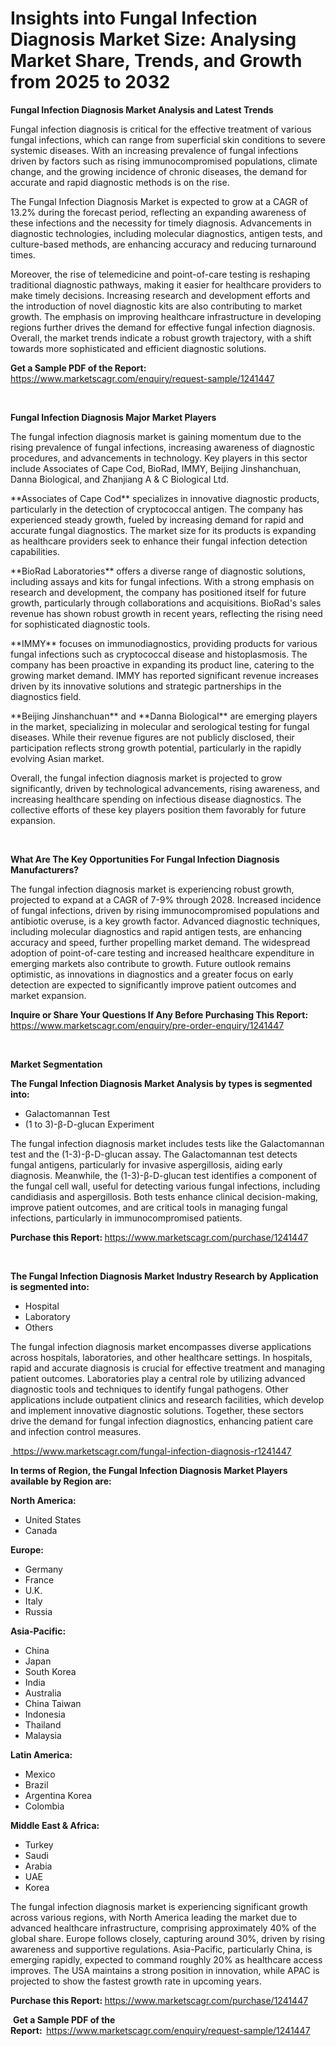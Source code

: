 <p><h1>Insights into Fungal Infection Diagnosis Market Size: Analysing Market Share, Trends, and Growth from 2025 to 2032</h1></p><p><strong>Fungal Infection Diagnosis Market Analysis and Latest Trends</strong></p>
<p><p>Fungal infection diagnosis is critical for the effective treatment of various fungal infections, which can range from superficial skin conditions to severe systemic diseases. With an increasing prevalence of fungal infections driven by factors such as rising immunocompromised populations, climate change, and the growing incidence of chronic diseases, the demand for accurate and rapid diagnostic methods is on the rise. </p><p>The Fungal Infection Diagnosis Market is expected to grow at a CAGR of 13.2% during the forecast period, reflecting an expanding awareness of these infections and the necessity for timely diagnosis. Advancements in diagnostic technologies, including molecular diagnostics, antigen tests, and culture-based methods, are enhancing accuracy and reducing turnaround times. </p><p>Moreover, the rise of telemedicine and point-of-care testing is reshaping traditional diagnostic pathways, making it easier for healthcare providers to make timely decisions. Increasing research and development efforts and the introduction of novel diagnostic kits are also contributing to market growth. The emphasis on improving healthcare infrastructure in developing regions further drives the demand for effective fungal infection diagnosis. Overall, the market trends indicate a robust growth trajectory, with a shift towards more sophisticated and efficient diagnostic solutions.</p></p>
<p><strong>Get a Sample PDF of the Report:&nbsp;</strong> <a href="https://www.marketscagr.com/enquiry/request-sample/1241447?utm_campaign=1126&utm_medium=2&utm_source=Github&utm_content=ia&utm_term=13042025&utm_id=fungal-infection-diagnosis">https://www.marketscagr.com/enquiry/request-sample/1241447</a></p>
<p>&nbsp;</p>
<p><strong>Fungal Infection Diagnosis Major Market Players</strong></p>
<p><p>The fungal infection diagnosis market is gaining momentum due to the rising prevalence of fungal infections, increasing awareness of diagnostic procedures, and advancements in technology. Key players in this sector include Associates of Cape Cod, BioRad, IMMY, Beijing Jinshanchuan, Danna Biological, and Zhanjiang A & C Biological Ltd.</p><p>**Associates of Cape Cod** specializes in innovative diagnostic products, particularly in the detection of cryptococcal antigen. The company has experienced steady growth, fueled by increasing demand for rapid and accurate fungal diagnostics. The market size for its products is expanding as healthcare providers seek to enhance their fungal infection detection capabilities.</p><p>**BioRad Laboratories** offers a diverse range of diagnostic solutions, including assays and kits for fungal infections. With a strong emphasis on research and development, the company has positioned itself for future growth, particularly through collaborations and acquisitions. BioRad's sales revenue has shown robust growth in recent years, reflecting the rising need for sophisticated diagnostic tools.</p><p>**IMMY** focuses on immunodiagnostics, providing products for various fungal infections such as cryptococcal disease and histoplasmosis. The company has been proactive in expanding its product line, catering to the growing market demand. IMMY has reported significant revenue increases driven by its innovative solutions and strategic partnerships in the diagnostics field.</p><p>**Beijing Jinshanchuan** and **Danna Biological** are emerging players in the market, specializing in molecular and serological testing for fungal diseases. While their revenue figures are not publicly disclosed, their participation reflects strong growth potential, particularly in the rapidly evolving Asian market.</p><p>Overall, the fungal infection diagnosis market is projected to grow significantly, driven by technological advancements, rising awareness, and increasing healthcare spending on infectious disease diagnostics. The collective efforts of these key players position them favorably for future expansion.</p></p>
<p>&nbsp;</p>
<p><strong>What Are The Key Opportunities For Fungal Infection Diagnosis Manufacturers?</strong></p>
<p><p>The fungal infection diagnosis market is experiencing robust growth, projected to expand at a CAGR of 7-9% through 2028. Increased incidence of fungal infections, driven by rising immunocompromised populations and antibiotic overuse, is a key growth factor. Advanced diagnostic techniques, including molecular diagnostics and rapid antigen tests, are enhancing accuracy and speed, further propelling market demand. The widespread adoption of point-of-care testing and increased healthcare expenditure in emerging markets also contribute to growth. Future outlook remains optimistic, as innovations in diagnostics and a greater focus on early detection are expected to significantly improve patient outcomes and market expansion.</p></p>
<p><strong>Inquire or Share Your Questions If Any Before Purchasing This Report:</strong> <a href="https://www.marketscagr.com/enquiry/pre-order-enquiry/1241447?utm_campaign=1126&utm_medium=2&utm_source=Github&utm_content=ia&utm_term=13042025&utm_id=fungal-infection-diagnosis">https://www.marketscagr.com/enquiry/pre-order-enquiry/1241447</a></p>
<p>&nbsp;</p>
<p><strong>Market Segmentation</strong></p>
<p><strong>The Fungal Infection Diagnosis Market Analysis by types is segmented into:</strong></p>
<p><ul><li>Galactomannan Test</li><li>(1 to 3)-β-D-glucan Experiment</li></ul></p>
<p><p>The fungal infection diagnosis market includes tests like the Galactomannan test and the (1-3)-β-D-glucan assay. The Galactomannan test detects fungal antigens, particularly for invasive aspergillosis, aiding early diagnosis. Meanwhile, the (1-3)-β-D-glucan test identifies a component of the fungal cell wall, useful for detecting various fungal infections, including candidiasis and aspergillosis. Both tests enhance clinical decision-making, improve patient outcomes, and are critical tools in managing fungal infections, particularly in immunocompromised patients.</p></p>
<p><strong>Purchase this Report:&nbsp;</strong><a href="https://www.marketscagr.com/purchase/1241447?utm_campaign=1126&utm_medium=2&utm_source=Github&utm_content=ia&utm_term=13042025&utm_id=fungal-infection-diagnosis">https://www.marketscagr.com/purchase/1241447</a></p>
<p>&nbsp;</p>
<p><strong>The Fungal Infection Diagnosis Market Industry Research by Application is segmented into:</strong></p>
<p><ul><li>Hospital</li><li>Laboratory</li><li>Others</li></ul></p>
<p><p>The fungal infection diagnosis market encompasses diverse applications across hospitals, laboratories, and other healthcare settings. In hospitals, rapid and accurate diagnosis is crucial for effective treatment and managing patient outcomes. Laboratories play a central role by utilizing advanced diagnostic tools and techniques to identify fungal pathogens. Other applications include outpatient clinics and research facilities, which develop and implement innovative diagnostic solutions. Together, these sectors drive the demand for fungal infection diagnostics, enhancing patient care and infection control measures.</p></p>
<p><a href="https://www.marketscagr.com/fungal-infection-diagnosis-r1241447?utm_campaign=1126&utm_medium=2&utm_source=Github&utm_content=ia&utm_term=13042025&utm_id=fungal-infection-diagnosis">&nbsp;https://www.marketscagr.com/fungal-infection-diagnosis-r1241447</a></p>
<p><strong>In terms of Region, the Fungal Infection Diagnosis Market Players available by Region are:</strong></p>
<p>
    <p> <strong> North America: </strong>
        <ul>
            <li>United States</li>
            <li>Canada</li>
        </ul>
        </p> 
    <p> <strong> Europe: </strong>
        <ul>
            <li>Germany</li>
            <li>France</li>
            <li>U.K.</li>
            <li>Italy</li>
            <li>Russia</li>
        </ul>
        </p> 
    <p> <strong> Asia-Pacific: </strong>
        <ul>
            <li>China</li>
            <li>Japan</li>
            <li>South Korea</li>
            <li>India</li>
            <li>Australia</li>
            <li>China Taiwan</li>
            <li>Indonesia</li>
            <li>Thailand</li>
            <li>Malaysia</li>
        </ul>
        </p> 
    <p> <strong> Latin America: </strong>
        <ul>
            <li>Mexico</li>
            <li>Brazil</li>
            <li>Argentina Korea</li>
            <li>Colombia</li>
        </ul>
        </p> 
    <p> <strong> Middle East & Africa: </strong>
        <ul>
            <li>Turkey</li>
            <li>Saudi</li>
            <li>Arabia</li>
            <li>UAE</li>
            <li>Korea</li>
        </ul>
    </p>
    </p>
<p><p>The fungal infection diagnosis market is experiencing significant growth across various regions, with North America leading the market due to advanced healthcare infrastructure, comprising approximately 40% of the global share. Europe follows closely, capturing around 30%, driven by rising awareness and supportive regulations. Asia-Pacific, particularly China, is emerging rapidly, expected to command roughly 20% as healthcare access improves. The USA maintains a strong position in innovation, while APAC is projected to show the fastest growth rate in upcoming years.</p></p>
<p><strong>Purchase this Report: </strong><a href="https://www.marketscagr.com/purchase/1241447?utm_campaign=1126&utm_medium=2&utm_source=Github&utm_content=ia&utm_term=13042025&utm_id=fungal-infection-diagnosis">https://www.marketscagr.com/purchase/1241447</a></p>
<p>&nbsp;<strong>Get a Sample PDF of the Report:&nbsp;&nbsp;</strong><a href="https://www.marketscagr.com/enquiry/request-sample/1241447?utm_campaign=1126&utm_medium=2&utm_source=Github&utm_content=ia&utm_term=13042025&utm_id=fungal-infection-diagnosis">https://www.marketscagr.com/enquiry/request-sample/1241447</a></p>
<p><strong></strong></p>
<p><p></p><p></p><p></p></p>